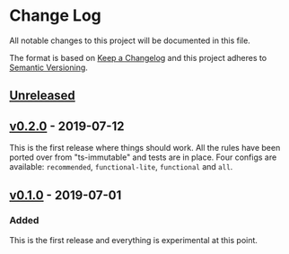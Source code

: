 # Change Log

All notable changes to this project will be documented in this file.

The format is based on [Keep a Changelog](http://keepachangelog.com/)
and this project adheres to [Semantic Versioning](http://semver.org/).

## [Unreleased]

## [v0.2.0] - 2019-07-12

This is the first release where things should work. All the rules have been ported over from "ts-immutable" and tests are in place.
Four configs are available: `recommended`, `functional-lite`, `functional` and `all`.

## [v0.1.0] - 2019-07-01

### Added

This is the first release and everything is experimental at this point.

[unreleased]: https://github.com/jonaskello/eslint-plugin-ts-immutable/compare/v0.2.0...master
[v0.2.0]: https://github.com/jonaskello/eslint-plugin-ts-immutable/releases/tag/v0.2.0
[v0.1.0]: https://github.com/jonaskello/eslint-plugin-ts-immutable/releases/tag/v0.1.0
